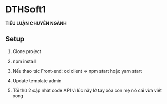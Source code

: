 # DTHSoft1

**TIỂU LUẬN CHUYÊN NGÀNH**

## Setup

1. Clone project
2. npm install
3. Nếu thao tác Front-end: cd client => npm start hoặc yarn start

4. Update template admin
5. Tối thứ 2 cập nhật code API vì lúc nãy lỡ tay xóa con mẹ nó cái vừa viết xong




